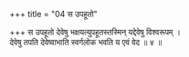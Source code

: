 +++
title = "04 स उपहूतो"

+++
स उपहूतो देवेषु भक्षयत्युपहूतस्तस्मिन् यद्देवेषु विश्वरूपम् ।  
देवेषु तपति देवेष्वाभाति स्वर्गलोक भवति य एवं वेद ॥ ४ ॥
